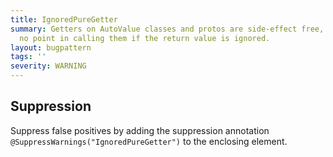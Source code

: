 ```yaml
---
title: IgnoredPureGetter
summary: Getters on AutoValue classes and protos are side-effect free, so there is
  no point in calling them if the return value is ignored.
layout: bugpattern
tags: ''
severity: WARNING
---
```


<!--
*** AUTO-GENERATED, DO NOT MODIFY ***
To make changes, edit the @BugPattern annotation or the explanation in docs/bugpattern.
-->



## Suppression
Suppress false positives by adding the suppression annotation `@SuppressWarnings("IgnoredPureGetter")` to the enclosing element.
